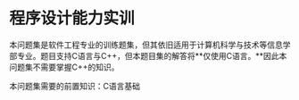 # 程序设计能力实训

本问题集是软件工程专业的训练题集，但其依旧适用于计算机科学与技术等信息学部专业。题目支持C语言与C++，但本题目集的解答将**仅使用C语言。**因此本问题集不需要掌握C++的知识。

本问题集需要的前置知识：C语言基础
